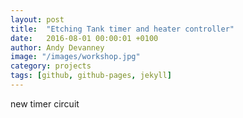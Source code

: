 ```yaml
---
layout: post
title:  "Etching Tank timer and heater controller"
date:   2016-08-01 00:00:01 +0100
author: Andy Devanney
image: "/images/workshop.jpg"
category: projects
tags: [github, github-pages, jekyll]
---
```


new timer circuit
<!--more-->
